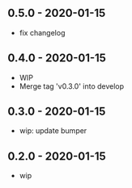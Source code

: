 ## 0.5.0 - 2020-01-15
 - fix changelog

## 0.4.0 - 2020-01-15
 - WIP
 - Merge tag 'v0.3.0' into develop

## 0.3.0 - 2020-01-15
 - wip: update bumper

## 0.2.0 - 2020-01-15
 - wip
